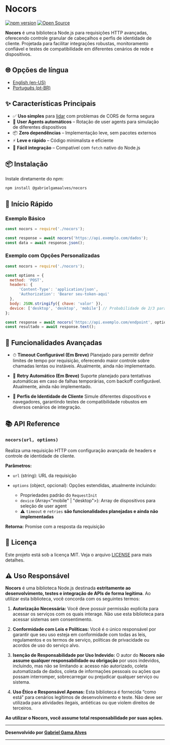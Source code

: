 # Nocors

[![npm version](https://img.shields.io/npm/v/@gabrielgamaalves/nocors)](https://www.npmjs.com/package/@gabrielgamaalves/nocors) [![Open Source](https://img.shields.io/badge/License-MIT-blue.svg)](https://opensource.org/licenses/MIT)

**Nocors** é uma biblioteca Node.js para requisições HTTP avançadas, oferecendo controle granular de cabeçalhos e perfis de identidade de cliente. Projetada para facilitar integrações robustas, monitoramento confiável e testes de compatibilidade em diferentes cenários de rede e dispositivos.

## 🌐 Opções de língua

* [English (en-US)](../README.en-US.md)
* [Português (pt-BR)](README.pt-BR.md)

## ✨ Características Principais

* ✅ **Uso simples** para <u>lidar</u> com problemas de CORS de forma segura
* 🔄 **User Agents automáticos** – Rotação de user agents para simulação de diferentes dispositivos
* 📦 **Zero dependências** – Implementação leve, sem pacotes externos
* ⚡ **Leve e rápido** – Código minimalista e eficiente
* 🔧 **Fácil integração** – Compatível com `fetch` nativo do Node.js

## 📦 Instalação

Instale diretamente do npm:

```bash
npm install @gabrielgamaalves/nocors
```

## 🚀 Início Rápido

### Exemplo Básico

```javascript
const nocors = require('./nocors');

const response = await nocors('https://api.exemplo.com/dados');
const data = await response.json();
```

### Exemplo com Opções Personalizadas

```javascript
const nocors = require('./nocors');

const options = {
  method: 'POST',
  headers: {
      'Content-Type': 'application/json',
      'Authorization': 'Bearer seu-token-aqui'
  },
  body: JSON.stringify({ chave: 'valor' }),
  device: ['desktop', 'desktop', 'mobile'] // Probabilidade de 2/3 para desktop
};

const response = await nocors('https://api.exemplo.com/endpoint', options);
const resultado = await response.text();
```

## 🎯 Funcionalidades Avançadas

* ⏱ **Timeout Configurável (Em Breve)**
  Planejado para permitir definir limites de tempo por requisição, oferecendo maior controle sobre chamadas lentas ou instáveis. Atualmente, ainda não implementado.

* 🔄 **Retry Automático (Em Breve)**
  Suporte planejado para tentativas automáticas em caso de falhas temporárias, com backoff configurável. Atualmente, ainda não implementado.

* 🧩 **Perfis de Identidade de Cliente**
  Simule diferentes dispositivos e navegadores, garantindo testes de compatibilidade robustos em diversos cenários de integração.

## 📚 API Reference

### `nocors(url, options)`

Realiza uma requisição HTTP com configuração avançada de headers e controle de identidade de cliente.

**Parâmetros:**

* `url` (string): URL da requisição
* `options` (object, opcional): Opções estendidas, atualmente incluindo:

  * Propriedades padrão do `RequestInit`
  * `device` (Array<"mobile" | "desktop">): Array de dispositivos para seleção de user agent
  * ⚠️ `timeout` e `retries` **são funcionalidades planejadas e ainda não implementadas**

**Retorna:** Promise com a resposta da requisição

## 📄 Licença

Este projeto está sob a licença MIT. Veja o arquivo [LICENSE](LICENSE) para mais detalhes.

## ⚠️ Uso Responsável

**Nocors** é uma biblioteca Node.js destinada **estritamente ao desenvolvimento, testes e integração de APIs de forma legítima**. Ao utilizar esta biblioteca, você concorda com os seguintes termos:

1. **Autorização Necessária:** Você deve possuir permissão explícita para acessar os serviços com os quais interage. Não use esta biblioteca para acessar sistemas sem consentimento.

2. **Conformidade com Leis e Políticas:** Você é o único responsável por garantir que seu uso esteja em conformidade com todas as leis, regulamentos e os termos de serviço, políticas de privacidade ou acordos de uso do serviço alvo.

3. **Isenção de Responsabilidade por Uso Indevido:** O autor do **Nocors** **não assume qualquer responsabilidade ou obrigação** por usos indevidos, incluindo, mas não se limitando a: acesso não autorizado, coleta automatizada de dados, coleta de informações pessoais ou ações que possam interromper, sobrecarregar ou prejudicar qualquer serviço ou sistema.

4. **Uso Ético e Responsável Apenas:** Esta biblioteca é fornecida “como está” para cenários legítimos de desenvolvimento e teste. Não deve ser utilizada para atividades ilegais, antiéticas ou que violem direitos de terceiros.

**Ao utilizar o Nocors, você assume total responsabilidade por suas ações.**

---

**Desenvolvido por [Gabriel Gama Alves](https://github.com/gabrielgamaalves)**

---
